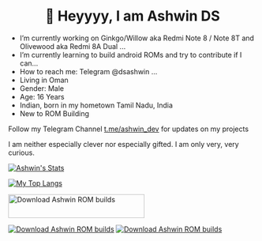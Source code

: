 <h1 align="center">👋 Heyyyy, I am Ashwin DS</h1>


- I’m currently working on Ginkgo/Willow aka Redmi Note 8 / Note 8T and Olivewood aka Redmi 8A Dual ...
- I’m currently learning to build android ROMs and try to contribute if I can...
- How to reach me: Telegram @dsashwin  ...
- Living in Oman
- Gender: Male
- Age: 16 Years
- Indian, born in my hometown Tamil Nadu, India
- New to ROM Building

Follow my Telegram Channel [t.me/ashwin_dev](https://t.me/ashwin_dev) for updates on my projects

I am neither especially clever nor especially gifted. I am only very, very curious.



[![Ashwin's Stats](https://github-readme-stats.vercel.app/api?username=geek0609&theme=dark)](https://github.com/anuraghazra/github-readme-stats)

[![My Top Langs](https://github-readme-stats.vercel.app/api/top-langs/?username=geek0609&theme=dark)](https://github.com/anuraghazra/github-readme-stats)


<a href="https://sourceforge.net/projects/ashwin-rom-builds/files/latest/download"><img alt="Download Ashwin ROM builds" src="https://a.fsdn.com/con/app/sf-download-button" width=276 height=48 srcset="https://a.fsdn.com/con/app/sf-download-button?button_size=2x 2x"></a>

<a href="https://sourceforge.net/p/ashwin-rom-builds/"><img alt="Download Ashwin ROM builds" src="https://sourceforge.net/sflogo.php?type=11&group_id=3364292" ></a>
<a href="https://sourceforge.net/projects/ashwin-rom-builds/files/latest/download"><img alt="Download Ashwin ROM builds" src="https://img.shields.io/sourceforge/dt/ashwin-rom-builds.svg" ></a>
